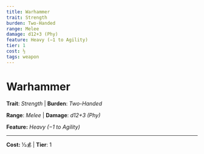```yaml
---
title: Warhammer
trait: Strength
burden: Two-Handed
range: Melee
damage: d12+3 (Phy)
feature: Heavy (−1 to Agility)
tier: 1
cost: ½
tags: weapon
---
```

# Warhammer

**Trait**: _Strength_ | **Burden**: _Two-Handed_

**Range**: _Melee_ | **Damage**: _d12+3 (Phy)_

**Feature:** _Heavy (−1 to Agility)_

___
**Cost:** ½💰 | **Tier**: 1
